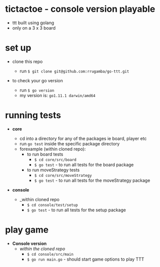 # tictactoe - console version playable
- ttt built using golang
- only on a 3 x 3 board
# set up
- clone this repo
  - run `$ git clone git@github.com:rrugamba/go-ttt.git`

- to check your go version
  - run `$ go version`
  - my version is: `go1.11.1 darwin/amd64`

# running tests
- **core** 
   - cd into a directory for any of the packages ie board, player etc
   - run `go test` inside the specific package directory
   - forexample (within cloned repo):
     - to run board tests 
        - `$ cd core/src/board`
        - `$ go test` - to run all tests for the board package
     - to run moveStrategy tests
        - `$ cd core/src/moveStrategy`
        - `$ go test` - to run all tests for the moveStrategy package

- **console**
  - _within cloned repo
    - `$ cd console/test/setup`
    - `$ go test` - to run all tests for the setup package
  

# play game
  - **Console version**
    -  _within the cloned repo_
        - `$ cd console/src/main`
        - `$ go run main.go` - should start game options to play TTT
  
